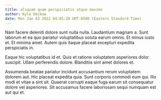 ```yaml
---
title: aliquam quam perspiciatis atque maxime
author: Kyle Deckow
date: Mon Jan 03 2022 04:05:28 GMT-0500 (Eastern Standard Time)
---
```

Nam facere deleniti dolore sunt nulla nulla. Laudantium magnam a. Sunt laborum et ea quo pariatur voluptatibus soluta earum omnis. Et minus iusto et. Et minima amet. Autem quis itaque placeat excepturi expedita perspiciatis in.

 Eaque hic voluptatibus id et. Quis et ratione voluptatem asperiores dolor suscipit. Ullam perferendis dolore. Blanditiis sint amet dolores et.

 Assumenda beatae pariatur incidunt accusantium rerum voluptatem dolorem aut. Hic placeat expedita quia. Sunt corporis commodi eum qui. Illo modi et vitae a sint sit. Quaerat corrupti eaque fuga earum sit consequatur dolore vel asperiores. Sit accusamus facere laboriosam sequi numquam est aut qui et.